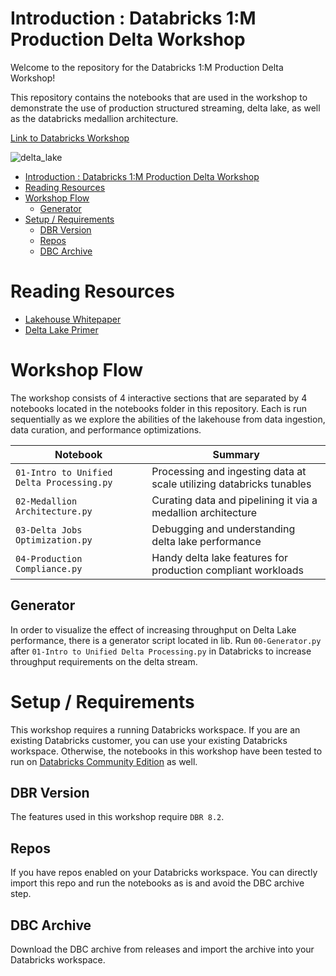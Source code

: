 # Introduction : Databricks 1:M Production Delta Workshop

Welcome to the repository for the Databricks 1:M Production Delta Workshop!

This repository contains the notebooks that are used in the workshop to demonstrate the use of production structured streaming, delta lake, as well as the databricks medallion architecture.

[Link to Databricks Workshop](https://pages.databricks.com/202106-AMER-VE-MMComm-Delta-in-ProductionHands-on-Workshop-Delta-in-Production-2021-06-03.html)

![delta_lake](img/Multi-Hop%20Delta%20Lake.png)

- [Introduction : Databricks 1:M Production Delta Workshop](#introduction--databricks-1m-production-delta-workshop)
- [Reading Resources](#reading-resources)
- [Workshop Flow](#workshop-flow)
  - [Generator](#generator)
- [Setup / Requirements](#setup--requirements)
  - [DBR Version](#dbr-version)
  - [Repos](#repos)
  - [DBC Archive](#dbc-archive)

# Reading Resources

* [Lakehouse Whitepaper](https://databricks.com/wp-content/uploads/2020/12/cidr_lakehouse.pdf)
* [Delta Lake Primer](https://databricks.com/wp-content/uploads/2019/01/Databricks-Delta-Technical-Guide.pdf)

# Workshop Flow

The workshop consists of 4 interactive sections that are separated by 4 notebooks located in the notebooks folder in this repository. Each is run sequentially as we explore the abilities of the lakehouse from data ingestion, data curation, and performance optimizations.

|Notebook|Summary|
|--------|-------|
|`01-Intro to Unified Delta Processing.py`|Processing and ingesting data at scale utilizing databricks tunables|
|`02-Medallion Architecture.py`|Curating data and pipelining it via a medallion architecture|
|`03-Delta Jobs Optimization.py`|Debugging and understanding delta lake performance|
|`04-Production Compliance.py`|Handy delta lake features for production compliant workloads|

## Generator
In order to visualize the effect of increasing throughput on Delta Lake performance, there is a generator script located in lib. Run `00-Generator.py` after `01-Intro to Unified Delta Processing.py` in Databricks to increase throughput requirements on the delta stream.


# Setup / Requirements

This workshop requires a running Databricks workspace. If you are an existing Databricks customer, you can use your existing Databricks workspace. Otherwise, the notebooks in this workshop have been tested to run on [Databricks Community Edition](https://databricks.com/product/faq/community-edition) as well.

## DBR Version

The features used in this workshop require `DBR 8.2`.

## Repos

If you have repos enabled on your Databricks workspace. You can directly import this repo and run the notebooks as is and avoid the DBC archive step.

## DBC Archive

Download the DBC archive from releases and import the archive into your Databricks workspace.